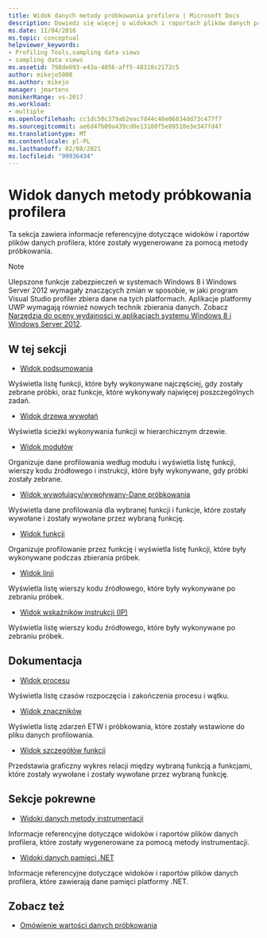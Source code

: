```yaml
---
title: Widok danych metody próbkowania profilera | Microsoft Docs
description: Dowiedz się więcej o widokach i raportach plików danych profilera, które zostały wygenerowane przy użyciu metody próbkowania.
ms.date: 11/04/2016
ms.topic: conceptual
helpviewer_keywords:
- Profiling Tools,sampling data views
- sampling data views
ms.assetid: 798de693-e43a-4056-aff5-48310c2172c5
author: mikejo5000
ms.author: mikejo
manager: jmartens
monikerRange: vs-2017
ms.workload:
- multiple
ms.openlocfilehash: cc1dc50c379ab2eac7d44c48e06834dd73c477f7
ms.sourcegitcommit: ae6d47b09a439cd0e13180f5e89510e3e347fd47
ms.translationtype: MT
ms.contentlocale: pl-PL
ms.lasthandoff: 02/08/2021
ms.locfileid: "99936434"
---
```

# <a name="profiler-sampling-method-data-views"></a>Widok danych metody próbkowania profilera
Ta sekcja zawiera informacje referencyjne dotyczące widoków i raportów plików danych profilera, które zostały wygenerowane za pomocą metody próbkowania.

> [!NOTE]
> Ulepszone funkcje zabezpieczeń w systemach Windows 8 i Windows Server 2012 wymagały znaczących zmian w sposobie, w jaki program Visual Studio profiler zbiera dane na tych platformach. Aplikacje platformy UWP wymagają również nowych technik zbierania danych. Zobacz [Narzędzia do oceny wydajności w aplikacjach systemu Windows 8 i Windows Server 2012](../profiling/performance-tools-on-windows-8-and-windows-server-2012-applications.md).

## <a name="in-this-section"></a>W tej sekcji
- [Widok podsumowania](../profiling/summary-view-sampling-data.md)

 Wyświetla listę funkcji, które były wykonywane najczęściej, gdy zostały zebrane próbki, oraz funkcje, które wykonywały najwięcej poszczególnych zadań.

- [Widok drzewa wywołań](../profiling/call-tree-view-sampling-data.md)

 Wyświetla ścieżki wykonywania funkcji w hierarchicznym drzewie.

- [Widok modułów](../profiling/modules-view-sampling-data.md)

 Organizuje dane profilowania według modułu i wyświetla listę funkcji, wierszy kodu źródłowego i instrukcji, które były wykonywane, gdy próbki zostały zebrane.

- [Widok wywołujący/wywoływany-Dane próbkowania](../profiling/caller-callee-view-sampling-data.md)

 Wyświetla dane profilowania dla wybranej funkcji i funkcje, które zostały wywołane i zostały wywołane przez wybraną funkcję.

- [Widok funkcji](../profiling/functions-view-sampling-data.md)

 Organizuje profilowanie przez funkcję i wyświetla listę funkcji, które były wykonywane podczas zbierania próbek.

- [Widok linii](../profiling/lines-view-sampling-data.md)

 Wyświetla listę wierszy kodu źródłowego, które były wykonywane po zebraniu próbek.

- [Widok wskaźników instrukcji (IP)](../profiling/instruction-pointers-ips-view-sampling-data.md)

 Wyświetla listę wierszy kodu źródłowego, które były wykonywane po zebraniu próbek.

## <a name="reference"></a>Dokumentacja
- [Widok procesu](../profiling/process-view.md)

 Wyświetla listę czasów rozpoczęcia i zakończenia procesu i wątku.

- [Widok znaczników](../profiling/marks-view.md)

 Wyświetla listę zdarzeń ETW i próbkowania, które zostały wstawione do pliku danych profilowania.

- [Widok szczegółów funkcji](../profiling/function-details-view.md)

 Przedstawia graficzny wykres relacji między wybraną funkcją a funkcjami, które zostały wywołane i zostały wywołane przez wybraną funkcję.

## <a name="related-sections"></a>Sekcje pokrewne
- [Widoki danych metody instrumentacji](../profiling/instrumentation-method-data-views.md)

 Informacje referencyjne dotyczące widoków i raportów plików danych profilera, które zostały wygenerowane za pomocą metody instrumentacji.

- [Widoki danych pamięci .NET](../profiling/dotnet-memory-data-views.md)

 Informacje referencyjne dotyczące widoków i raportów plików danych profilera, które zawierają dane pamięci platformy .NET.

## <a name="see-also"></a>Zobacz też
- [Omówienie wartości danych próbkowania](../profiling/understanding-sampling-data-values.md)
